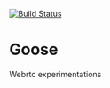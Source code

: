 [![Build Status](https://travis-ci.org/binig/Goose.svg?branch=master)](https://travis-ci.org/binig/Goose)

# Goose
Webrtc experimentations
